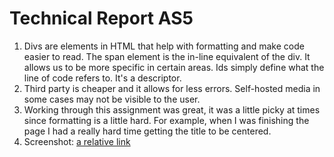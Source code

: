 # Technical Report AS5
1. Divs are elements in HTML that help with formatting and make code easier to read. The span element is the in-line equivalent of the div. It allows us to be more specific in certain areas. Ids simply define what the line of code refers to. It's a descriptor.
2. Third party is cheaper and it allows for less errors. Self-hosted media in some cases may not be visible to the user.
3. Working through this assignment was great, it was a little picky at times since formatting is a little hard. For example, when I was finishing the page I had a really hard time getting the title to be centered.
4. Screenshot:
[a relative link](workstationAS5.jpeg)
